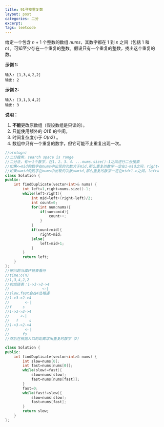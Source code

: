 ```yaml
---
title: 91寻找重复数
layout: post
categories: 二分
excerpt: 
Tags: leetcode
---
```


给定一个包含 *n* + 1 个整数的数组 *nums*，其数字都在 1 到 *n* 之间（包括 1 和 *n*），可知至少存在一个重复的整数。假设只有一个重复的整数，找出这个重复的数。

**示例 1:**

```
输入: [1,3,4,2,2]
输出: 2
```

**示例 2:**

```
输入: [3,1,3,4,2]
输出: 3
```

**说明：**

1. **不能**更改原数组（假设数组是只读的）。
2. 只能使用额外的 *O*(1) 的空间。
3. 时间复杂度小于 *O*(*n*2) 。
4. 数组中只有一个重复的数字，但它可能不止重复出现一次。

```c++
//o(nlogn)
//二分搜索，search space is range
//二分法，有n+1个数字，在1、2、3、4、...nums.size()-1之间进行二分搜索
//如果<=mid的数字在nums中出现的次数大于mid,那么重复的数字一定在1-mid之间，right=mid
//如果<=mid的数字在nums中出现的次数<=mid,那么重复的数字一定在mid+1-n之间，left=mid+1
class Solution {
public:
    int findDuplicate(vector<int>& nums) {
        int left=1,right=nums.size()-1;
        while(left<right){
            int mid=left+(right-left)/2;
            int count=0;
            for(int num:nums){
                if(num<=mid){
                    count++;
                }
            }
            if(count>mid){
                right=mid;
            }else{
                left=mid+1;
            }
        }
        return left;
    }
};
//把问题当成环链表看待
//time:o(n)
//1,3,4,2,2
//构成链表：1->3->2->4
//				 <-|
//slow,fast会在4处相遇
//1->3->2->4
//		 <-|
//f     s
//1->3->2->4
//     <-|
//   f     s
//1->3->2->4
//       <-|
//      fs
//然后在根据入口的距离求出重复的数字（2）

class Solution {
public:
    int findDuplicate(vector<int>& nums) {
        int slow=nums[0];
        int fast=nums[nums[0]];
        while(slow!=fast){
            slow=nums[slow];
            fast=nums[nums[fast]];
        }
        fast=0;
        while(fast!=slow){
            slow=nums[slow];
            fast=nums[fast];
        }
        return slow;
    }
};

```

